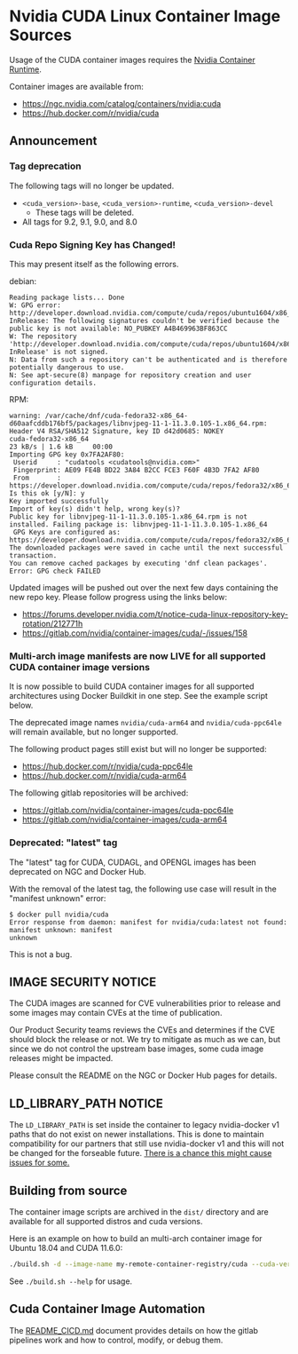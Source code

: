 # Nvidia CUDA Linux Container Image Sources

Usage of the CUDA container images requires the [Nvidia Container Runtime](https://github.com/NVIDIA/nvidia-container-runtime).

Container images are available from:

- https://ngc.nvidia.com/catalog/containers/nvidia:cuda
- https://hub.docker.com/r/nvidia/cuda

## Announcement

### Tag deprecation

The following tags will no longer be updated.

* `<cuda_version>-base`, `<cuda_version>-runtime`, `<cuda_version>-devel`
  * These tags will be deleted.
* All tags for 9.2, 9.1, 9.0, and 8.0

### Cuda Repo Signing Key has Changed!

This may present itself as the following errors.

debian:

```
Reading package lists... Done
W: GPG error: http://developer.download.nvidia.com/compute/cuda/repos/ubuntu1604/x86_64  InRelease: The following signatures couldn't be verified because the public key is not available: NO_PUBKEY A4B469963BF863CC
W: The repository 'http://developer.download.nvidia.com/compute/cuda/repos/ubuntu1604/x86_64  InRelease' is not signed.
N: Data from such a repository can't be authenticated and is therefore potentially dangerous to use.
N: See apt-secure(8) manpage for repository creation and user configuration details.
```

RPM:

```
warning: /var/cache/dnf/cuda-fedora32-x86_64-d60aafcddb176bf5/packages/libnvjpeg-11-1-11.3.0.105-1.x86_64.rpm: Header V4 RSA/SHA512 Signature, key ID d42d0685: NOKEY
cuda-fedora32-x86_64                                                                                  23 kB/s | 1.6 kB     00:00
Importing GPG key 0x7FA2AF80:
 Userid     : "cudatools <cudatools@nvidia.com>"
 Fingerprint: AE09 FE4B BD22 3A84 B2CC FCE3 F60F 4B3D 7FA2 AF80
 From       : https://developer.download.nvidia.com/compute/cuda/repos/fedora32/x86_64/7fa2af80.pub
Is this ok [y/N]: y
Key imported successfully
Import of key(s) didn't help, wrong key(s)?
Public key for libnvjpeg-11-1-11.3.0.105-1.x86_64.rpm is not installed. Failing package is: libnvjpeg-11-1-11.3.0.105-1.x86_64
 GPG Keys are configured as: https://developer.download.nvidia.com/compute/cuda/repos/fedora32/x86_64/7fa2af80.pub
The downloaded packages were saved in cache until the next successful transaction.
You can remove cached packages by executing 'dnf clean packages'.
Error: GPG check FAILED
```

Updated images will be pushed out over the next few days containing the new repo key. Please follow progress using the links below:

* https://forums.developer.nvidia.com/t/notice-cuda-linux-repository-key-rotation/212771h
* https://gitlab.com/nvidia/container-images/cuda/-/issues/158

### Multi-arch image manifests are now LIVE for all supported CUDA container image versions

It is now possible to build CUDA container images for all supported architectures using Docker
Buildkit in one step. See the example script below.

The deprecated image names `nvidia/cuda-arm64` and `nvidia/cuda-ppc64le` will remain available, but no longer supported.

The following product pages still exist but will no longer be supported:

* https://hub.docker.com/r/nvidia/cuda-ppc64le
* https://hub.docker.com/r/nvidia/cuda-arm64

The following gitlab repositories will be archived:

* https://gitlab.com/nvidia/container-images/cuda-ppc64le
* https://gitlab.com/nvidia/container-images/cuda-arm64

### Deprecated: "latest" tag

The "latest" tag for CUDA, CUDAGL, and OPENGL images has been deprecated on NGC and Docker Hub.

With the removal of the latest tag, the following use case will result in the "manifest unknown"
error:

```
$ docker pull nvidia/cuda
Error response from daemon: manifest for nvidia/cuda:latest not found: manifest unknown: manifest
unknown
```

This is not a bug.

## IMAGE SECURITY NOTICE

The CUDA images are scanned for CVE vulnerabilities prior to release and some images may contain CVEs at the time of publication.

Our Product Security teams reviews the CVEs and determines if the CVE should block the release or not. We try to mitigate as much as we can, but since we do not control the upstream base images, some cuda image releases might be impacted.

Please consult the README on the NGC or Docker Hub pages for details.

## LD_LIBRARY_PATH NOTICE

The `LD_LIBRARY_PATH` is set inside the container to legacy nvidia-docker v1 paths that do not exist on newer installations. This is done to maintain compatibility for our partners that still use nvidia-docker v1 and this will not be changed for the forseable future. [There is a chance this might cause issues for some.](https://gitlab.com/nvidia/container-images/cuda/-/issues/47)

## Building from source

The container image scripts are archived in the `dist/` directory and are available for all supported distros and cuda versions.

Here is an example on how to build an multi-arch container image for Ubuntu 18.04 and CUDA 11.6.0:

```bash
./build.sh -d --image-name my-remote-container-registry/cuda --cuda-version 11.6.0 --os ubuntu18.04 --arch x86_64,arm64 --push
```

See `./build.sh --help` for usage.

## Cuda Container Image Automation

The [README_CICD.md](https://gitlab.com/nvidia/container-images/cuda/blob/master/README_CICD.md) document provides details on how the gitlab pipelines work and how to control, modify, or debug them.
